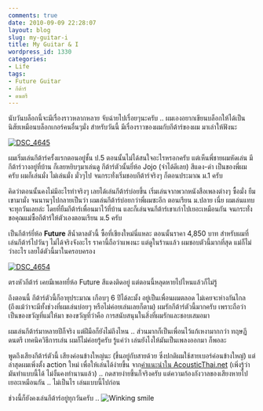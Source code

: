 ```yaml
---
comments: true
date: 2010-09-09 22:28:07
layout: blog
slug: my-guitar-i
title: My Guitar & I
wordpress_id: 1330
categories:
- Life
tags:
- Future Guitar
- กีต้าร์
- ดนตรี
---
```


นับวันบล็อกนี้จะมีเรื่องราวหลากหลาย จับฉ่ายไปเรื่อยๆนะครับ .. ผมเองอยากเขียนบล็อกให้ได้เป็นนิสัยเหมือนบล็อกเกอร์คนอื่นๆมั่ง สำหรับวันนี้ มีเรื่องราวของผมกับกีต้าร์ของผม มาเล่าให้ฟังนะ

[![DSC_4645](http://files.armno.in.th/uploads/2010/09/DSC_4645_thumb.jpg)](http://files.armno.in.th/uploads/2010/09/DSC_4645.jpg)

ผมเริ่มเล่นกีต้าร์ครั้งแรกตอนอยู่ชั้น ป.5 ตอนนั้นไม่ได้สนใจอะไรหรอกครับ แต่เห็นพี่ชายผมหัดเล่น มีกีต้าร์วางอยู่ที่บ้าน ก็เลยหยิบๆมาเล่นดู กีต้าร์ตัวนั้นยี่ห้อ Jojo (จำได้ดีเลย) สีแดง-ดำ เป็นของพี่ผมครับ ผมก็เล่นมั่ง ไม่เล่นมั่ง มั่วๆไป จนกระทั่งเริ่มชอบกีต้าร์จริงๆ ก็ตอนประมาณ ม.1 ครับ



คิดว่าตอนนั้นคงไม่มีอะไรทำจริงๆ เลยได้เล่นกีต้าร์บ่อยขึ้น เริ่มเล่นจากพวกหนังสือเพลงต่างๆ ซื้อมั่ง ยืมเขามามั่ง จนนานๆไปกลายเป็นว่า ผมเล่นกีต้าร์บ่อยกว่าพี่ผมซะอีก ตอนเรียน ม.ปลาย เนี่ย ผมเล่นแทบจะทุกวันเลยล่ะ โดยที่ยืมกีต้าร์เพื่อนมาไว้ที่บ้าน และก็เล่นจนกีต้าร์เขาเก่าไปเยอะเหมือนกัน จนกระทั่ง ขอคุณแม่ซื้อกีต้าร์ให้ตัวเองตอนเรียน ม.5 ครับ

เป็นกีต้าร์ยี่ห้อ **Future** สีน้ำตาลตัวนี้ ซื้อที่เชียงใหม่นี่แหละ ตอนนั้นราคา 4,850 บาท สำหรับผมที่เล่นกีต้าร์ไปวันๆ ไม่ได้จริงจังอะไร ราคานี้ถือว่าแพงนะ แต่ดูในร้านแล้ว ผมชอบตัวนี้มากที่สุด แม่ก็ไม่ว่าอะไร เลยได้ตัวนี้มาในครอบครอง

[![DSC_4654](http://files.armno.in.th/uploads/2010/09/DSC_4654_thumb.jpg)](http://files.armno.in.th/uploads/2010/09/DSC_4654.jpg)

ตรงหัวกีต้าร์ เคยมีเพลทยี่ห้อ Future สีแดงติดอยู่ แต่ตอนนี้หลุดหายไปไหนแล้วก็ไม่รู้

ถึงตอนนี้ กีต้าร์ตัวนี้ก็อายุประมาณ เกือบๆ 6 ปีได้ละมั้ง อยู่เป็นเพื่อนผมตลอด ไม่เคยจะห่างกันไกล (ถึงแม้ว่าจะมีทั้งช่วงที่ผมเล่นบ่อยๆ หรือไม่ค่อยเล่นเลยก็ตาม) ผมรักกีต้าร์ตัวนี้มากครับ เพราะถือว่าเป็นของขวัญที่แม่ให้มา ของขวัญที่ว่าคือ การสนับสนุนในสิ่งที่ผมรักและชอบเสมอมา

ผมเล่นกีต้าร์มาหลายปีก็จริง แต่ฝีมือก็ยังไม่ถึงไหน .. ส่วนมากก็เป็นเพื่อนไว้แก้เหงามากกว่า ทฤษฏีดนตรี เทคนิควิธีการเล่น ผมก็ไม่ค่อยรู้ครับ รู้แค่ว่า เล่นยังไงให้มันเป็นเพลงออกมา ก็พอละ

พูดถึงเสียงกีต้าร์ตัวนี้ เสียงค่อนข้างใหญ่นะ (ขึ้นอยู่กับสายด้วย ซึ่งปกติผมใช้สายเบอร์ค่อนข้างใหญ่) แต่ล่าสุดผมเพิ่งตั้ง action ใหม่ เพื่อให้เล่นได้ง่ายขึ้น จาก[คำแนะนำใน AcousticThai.net](http://www.acousticthai.net/acoustic_guitar_setup.htm) (เพิ่งรู้ว่ามันทำแบบนี้ได้ ไม่งั้นคงทำนานแล้ว) .. กดสายง่ายขึ้นก็จริงครับ แต่ความก้องกังวาลของเสียงหายไปเยอะเหมือนกัน .. ไม่เป็นไร เล่นแบบนี้ไปก่อน

ช่วงนี้ก็ยังคงเล่นกีต้าร์อยู่ทุกวันครับ .. ![Winking smile](http://files.armno.in.th/uploads/2010/09/wlEmoticonwinkingsmile.png)
